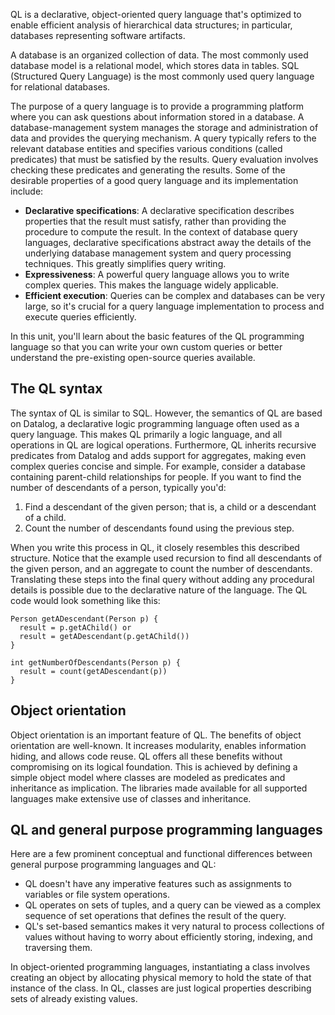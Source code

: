 QL is a declarative, object-oriented query language that's optimized to enable efficient analysis of hierarchical data structures; in particular, databases representing software artifacts.

A database is an organized collection of data. The most commonly used database model is a relational model, which stores data in tables. SQL (Structured Query Language) is the most commonly used query language for relational databases.

The purpose of a query language is to provide a programming platform where you can ask questions about information stored in a database. A database-management system manages the storage and administration of data and provides the querying mechanism. A query typically refers to the relevant database entities and specifies various conditions (called predicates) that must be satisfied by the results. Query evaluation involves checking these predicates and generating the results. Some of the desirable properties of a good query language and its implementation include:

* **Declarative specifications**: A declarative specification describes properties that the result must satisfy, rather than providing the procedure to compute the result. In the context of database query languages, declarative specifications abstract away the details of the underlying database management system and query processing techniques. This greatly simplifies query writing.
* **Expressiveness**: A powerful query language allows you to write complex queries. This makes the language widely applicable.
* **Efficient execution**: Queries can be complex and databases can be very large, so it's crucial for a query language implementation to process and execute queries efficiently.

In this unit, you'll learn about the basic features of the QL programming language so that you can write your own custom queries or better understand the pre-existing open-source queries available.

## The QL syntax

The syntax of QL is similar to SQL. However, the semantics of QL are based on Datalog, a declarative logic programming language often used as a query language. This makes QL primarily a logic language, and all operations in QL are logical operations. Furthermore, QL inherits recursive predicates from Datalog and adds support for aggregates, making even complex queries concise and simple. For example, consider a database containing parent-child relationships for people. If you want to find the number of descendants of a person, typically you'd:

1. Find a descendant of the given person; that is, a child or a descendant of a child.
2. Count the number of descendants found using the previous step.

When you write this process in QL, it closely resembles this described structure. Notice that the example used recursion to find all descendants of the given person, and an aggregate to count the number of descendants. Translating these steps into the final query without adding any procedural details is possible due to the declarative nature of the language. The QL code would look something like this:

```ql
Person getADescendant(Person p) {
  result = p.getAChild() or
  result = getADescendant(p.getAChild())
}

int getNumberOfDescendants(Person p) {
  result = count(getADescendant(p))
}
```

## Object orientation

Object orientation is an important feature of QL. The benefits of object orientation are well-known. It increases modularity, enables information hiding, and allows code reuse. QL offers all these benefits without compromising on its logical foundation. This is achieved by defining a simple object model where classes are modeled as predicates and inheritance as implication. The libraries made available for all supported languages make extensive use of classes and inheritance.

## QL and general purpose programming languages

Here are a few prominent conceptual and functional differences between general purpose programming languages and QL:

* QL doesn't have any imperative features such as assignments to variables or file system operations.
* QL operates on sets of tuples, and a query can be viewed as a complex sequence of set operations that defines the result of the query.
* QL's set-based semantics makes it very natural to process collections of values without having to worry about efficiently storing, indexing, and traversing them.

In object-oriented programming languages, instantiating a class involves creating an object by allocating physical memory to hold the state of that instance of the class. In QL, classes are just logical properties describing sets of already existing values.
